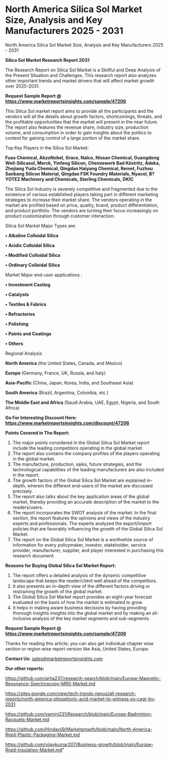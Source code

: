 # North America Silica Sol Market Size, Analysis and Key Manufacturers 2025 - 2031
 North America Silica Sol Market Size, Analysis and Key Manufacturers 2025 - 2031

<strong>Silica Sol Market Research Report 2031</strong>

The Research Report on Silica Sol Market is a Skillful and Deep Analysis of the Present Situation and Challenges. This research report also analyzes other important trends and market drivers that will affect market growth over 2025-2031.

<strong>Request Sample Report @ <a href=https://www.marketreportsinsights.com/sample/47206>https://www.marketreportsinsights.com/sample/47206</a></strong>

This Silica Sol market report aims to provide all the participants and the vendors will all the details about growth factors, shortcomings, threats, and the profitable opportunities that the market will present in the near future. The report also features the revenue share, industry size, production volume, and consumption in order to gain insights about the politics to contest for gaining control of a large portion of the market share.

Top Key Players in the Silica Sol Market:

<strong>Fuso Chemical, AkzoNobel, Grace, Nalco, Nissan Chemical, Guangdong Well-Silicasol, Merck, Yinfeng Silicon, Chemiewerk Bad Köstritz, Adeka, Zhejiang Yuda Chemical, Qingdao Haiyang Chemical, Remet, Fuzhou Sanbang Silicon Material, Qingdao FSK Foundry Materials, Nyacol, B?YOTEZ Machinery and Chemicals, Sterling Chemicals, DKIC</strong>

The Silica Sol Industry is severely competitive and fragmented due to the existence of various established players taking part in different marketing strategies to increase their market share. The vendors operating in the market are profiled based on price, quality, brand, product differentiation, and product portfolio. The vendors are turning their focus increasingly on product customization through customer interaction.

Silica Sol Market Major Types are:

<strong>•  Alkaline Colloidal Silica

•  Acidic Colloidal Silica

•  Modified Colloidal Silica

•  Ordinary Colloidal Silica</strong>

Market Major end-user applications :

<strong>•  Investment Casting

•  Catalysts

•  Textiles & Fabrics

•  Refractories

•  Polishing

•  Paints and Coatings

•  Others</strong>

Regional Analysis

</u><strong><b>North America</b></strong> (the United States, Canada, and Mexico)

<strong><b>Europe </b></strong>(Germany, France, UK, Russia, and Italy)

<strong><b>Asia-Pacific</b></strong> (China, Japan, Korea, India, and Southeast Asia)

<strong><b>South America</b></strong> (Brazil, Argentina, Colombia, etc.)

<strong><b>The Middle East and Africa</b></strong> (Saudi Arabia, UAE, Egypt, Nigeria, and South Africa)

<strong>Go For Interesting Discount Here: <a href=https://www.marketreportsinsights.com/discount/47206>https://www.marketreportsinsights.com/discount/47206</a></strong>

<strong>Points Covered in The Report:</strong>
<ol>
  <li>The major points considered in the Global Silica Sol Market report include the leading competitors operating in the global market.</li>
  <li>The report also contains the company profiles of the players operating in the global market.</li>
  <li>The manufacture, production, sales, future strategies, and the technological capabilities of the leading manufacturers are also included in the report.</li>
  <li>The growth factors of the Global Silica Sol Market are explained in-depth, wherein the different end-users of the market are discussed precisely.</li>
  <li>The report also talks about the key application areas of the global market, thereby providing an accurate description of the market to the readers/users.</li>
  <li>The report incorporates the SWOT analysis of the market. In the final section, the report features the opinions and views of the industry experts and professionals. The experts analyzed the export/import policies that are favorably influencing the growth of the Global Silica Sol Market.</li>
  <li>The report on the Global Silica Sol Market is a worthwhile source of information for every policymaker, investor, stakeholder, service provider, manufacturer, supplier, and player interested in purchasing this research document.</li>
</ol>
<strong>Reasons for Buying Global Silica Sol Market Report:</strong>

<ol>
  <li>The report offers a detailed analysis of the dynamic competitive landscape that keeps the reader/client well ahead of the competitors.</li>
  <li>It also presents an in-depth view of the different factors driving or restraining the growth of the global market.</li>
  <li>The Global Silica Sol Market report provides an eight-year forecast evaluated on the basis of how the market is estimated to grow.</li>
  <li>It helps in making aware business decisions by having providing thorough insights insights into the global market and by making an all-inclusive analysis of the key market segments and sub-segments.</li>
</ol>
<strong>Request Sample Report @ <a href=https://www.marketreportsinsights.com/sample/47206>https://www.marketreportsinsights.com/sample/47206</a></strong>


Thanks for reading this article; you can also get individual chapter wise section or region wise report version like Asia, United States, Europe.

<strong>Contact Us:</strong>
sales@marketreportsinsights.com

<strong>Our other reports:</strong>

<a href=https://github.com/arha237/research-search/blob/main/Europe-Magnetic-Resonance-Spectroscopy-MRS-Market.md>https://github.com/arha237/research-search/blob/main/Europe-Magnetic-Resonance-Spectroscopy-MRS-Market.md</a>

<a href=https://sites.google.com/view/tech-trends-nexus/all-research-reports/north-america-phosphoric-acid-market-to-witness-xx-cagr-by-2031>https://sites.google.com/view/tech-trends-nexus/all-research-reports/north-america-phosphoric-acid-market-to-witness-xx-cagr-by-2031</a>

<a href=https://github.com/yamini231/Research/blob/main/Europe-Badminton-Racquets-Market.md>https://github.com/yamini231/Research/blob/main/Europe-Badminton-Racquets-Market.md</a>

<a href=https://github.com/Hindavii9/Marketgrowth/blob/main/North-America-Rigid-Plastic-Packaging-Market.md>https://github.com/Hindavii9/Marketgrowth/blob/main/North-America-Rigid-Plastic-Packaging-Market.md</a>

<a href=https://github.com/vijaykumar207/Business-growth/blob/main/Europe-Rigid-Insulation-Market.md>https://github.com/vijaykumar207/Business-growth/blob/main/Europe-Rigid-Insulation-Market.md</a>"
